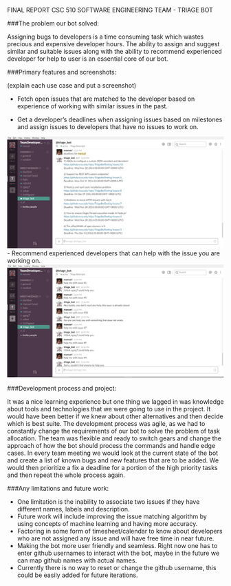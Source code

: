 FINAL REPORT CSC 510
SOFTWARE ENGINEERING 
TEAM - TRIAGE BOT

###The problem our bot solved:

Assigning bugs to developers is a time consuming task which wastes precious and expensive developer hours. The ability to assign and suggest similar and suitable issues along with the ability to recommend experienced developer for help to user is an essential core of our bot. 


###Primary features and screenshots:

(explain each use case and put a screenshot)
- Fetch open issues that are matched to the developer based on experience of working with similar issues in the past.
 
- Get a developer’s deadlines when assigning issues based on milestones and assign issues to developers that have no issues to work on. 

 <img src="../images/deadlinesFor_useCase2.png"/>
- Recommend experienced developers that can help with the issue you are working on.


 <img src="../images/helpIssues_useCase3.png"/>

###Development process and project:

It was a nice learning experience but one thing we lagged in was knowledge about tools and technologies that we were going 
to use in the project. It would have been better if we knew about other alternatives and then decide which is best suite. 
The development process was agile, as we had to constantly change the requirements of our bot to solve the problem of task 
allocation. The team was flexible and ready to switch gears and change the approach of how the bot should process the 
commands and handle edge cases. In every team meeting we would look at the current state of the bot and create a list of 
known bugs and new features that are to be added. We would then prioritize a fix a deadline for a portion of the high 
priority tasks and then repeat the whole process again.

###Any limitations and future work:

- One limitation is the inability to associate two issues if they have different names, labels and description. 
- Future work will include improving the issue matching algorithm by using concepts of machine learning and having more accuracy.
- Factoring in some form of timesheet/calendar to know about developers who are not assigned any issue and will have free time in near future.
- Making the bot more user friendly and seamless. Right now one has to enter github usernames to interact with the bot, maybe in the future we can map github names with actual names. 
- Currently there is no way to reset or change the github username, this could be easily added for future iterations.
